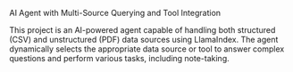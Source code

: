 AI Agent with Multi-Source Querying and Tool Integration

This project is an AI-powered agent capable of handling both structured (CSV) and unstructured (PDF) data sources using LlamaIndex. The agent dynamically selects the appropriate data source or tool to answer complex questions and perform various tasks, including note-taking.
